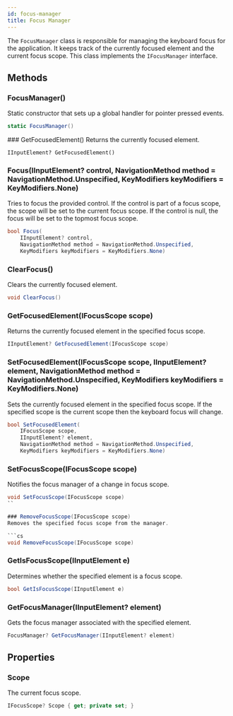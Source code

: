 ```yaml
---
id: focus-manager
title: Focus Manager
---
```


The `FocusManager` class is responsible for managing the keyboard focus for the application. It keeps track of the currently focused element and the current focus scope. This class implements the `IFocusManager` interface.


## Methods

### FocusManager()
Static constructor that sets up a global handler for pointer pressed events.

```cs
static FocusManager()
```

### GetFocusedElement()
Returns the currently focused element.

```
IInputElement? GetFocusedElement()
```

### Focus(IInputElement? control, NavigationMethod method = NavigationMethod.Unspecified, KeyModifiers keyModifiers = KeyModifiers.None)

Tries to focus the provided control. If the control is part of a focus scope, the scope will be set to the current focus scope. If the control is null, the focus will be set to the topmost focus scope.

```cs
bool Focus(
    IInputElement? control, 
    NavigationMethod method = NavigationMethod.Unspecified,
    KeyModifiers keyModifiers = KeyModifiers.None)
```

### ClearFocus()
Clears the currently focused element.

```cs
void ClearFocus()
```

### GetFocusedElement(IFocusScope scope)
Returns the currently focused element in the specified focus scope.

```cs
IInputElement? GetFocusedElement(IFocusScope scope)
```

### SetFocusedElement(IFocusScope scope, IInputElement? element, NavigationMethod method = NavigationMethod.Unspecified, KeyModifiers keyModifiers = KeyModifiers.None)
Sets the currently focused element in the specified focus scope. If the specified scope is the current scope then the keyboard focus will change.

```cs
bool SetFocusedElement(
    IFocusScope scope,
    IInputElement? element,
    NavigationMethod method = NavigationMethod.Unspecified,
    KeyModifiers keyModifiers = KeyModifiers.None)
```

### SetFocusScope(IFocusScope scope)
Notifies the focus manager of a change in focus scope.

```cs
void SetFocusScope(IFocusScope scope)
``

### RemoveFocusScope(IFocusScope scope)
Removes the specified focus scope from the manager.

```cs
void RemoveFocusScope(IFocusScope scope)
```

### GetIsFocusScope(IInputElement e)
Determines whether the specified element is a focus scope.

```cs
bool GetIsFocusScope(IInputElement e)
```

### GetFocusManager(IInputElement? element)
Gets the focus manager associated with the specified element.

```cs
FocusManager? GetFocusManager(IInputElement? element)
```

## Properties

### Scope
The current focus scope.

```cs 
IFocusScope? Scope { get; private set; }
```

